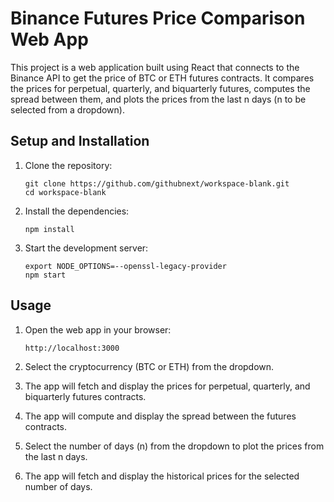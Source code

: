 # Binance Futures Price Comparison Web App

This project is a web application built using React that connects to the Binance API to get the price of BTC or ETH futures contracts. It compares the prices for perpetual, quarterly, and biquarterly futures, computes the spread between them, and plots the prices from the last n days (n to be selected from a dropdown).

## Setup and Installation

1. Clone the repository:
   ```
   git clone https://github.com/githubnext/workspace-blank.git
   cd workspace-blank
   ```

2. Install the dependencies:
   ```
   npm install
   ```

3. Start the development server:
   ```
   export NODE_OPTIONS=--openssl-legacy-provider
   npm start
   ```

## Usage

1. Open the web app in your browser:
   ```
   http://localhost:3000
   ```

2. Select the cryptocurrency (BTC or ETH) from the dropdown.

3. The app will fetch and display the prices for perpetual, quarterly, and biquarterly futures contracts.

4. The app will compute and display the spread between the futures contracts.

5. Select the number of days (n) from the dropdown to plot the prices from the last n days.

6. The app will fetch and display the historical prices for the selected number of days.
